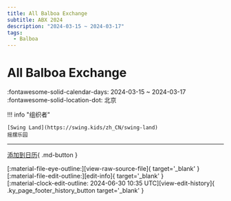 ```yaml
---
title: All Balboa Exchange
subtitle: ABX 2024
description: "2024-03-15 ~ 2024-03-17"
tags:
  - Balboa
---
```


# All Balboa Exchange 

:fontawesome-solid-calendar-days: 2024-03-15 ~ 2024-03-17  
:fontawesome-solid-location-dot: 北京  

!!! info "组织者"

    [Swing Land](https://swing.kids/zh_CN/swing-land)  
    摇摆乐园  

---

[添加到日历](https://swing.news/ics/2024/zh_CN/all-balboa-exchange-2024){ .md-button }

<div class="ky_page_footer" markdown>
<div class="ky_page_footer_trailing" markdown="span">
[:material-file-eye-outline:][view-raw-source-file]{ target='_blank' }
[:material-file-edit-outline:][edit-info]{ target='_blank' }
</div>
<div class="ky_page_footer_leading" markdown="span">
[:material-clock-edit-outline: 2024-06-30 10:35 UTC][view-edit-history]{ .ky_page_footer_history_button target='_blank' }
</div>
</div>

[view-raw-source-file]: https://github.com/swingdance/events/blob/main/2024/zh_CN/all-balboa-exchange-2024.json "查看原始源文件"
[edit-info]: https://github.com/swingdance/events/issues/new?assignees=&labels=update+event&projects=&template=03-update_entity.yml&title=%5B2024%2Fzh_CN%5D%20Update%20Event%3A%20All%20Balboa%20Exchange&region=zh_CN&year=2024&id=all-balboa-exchange-2024&name=All%20Balboa%20Exchange&org_id=swing-land "编辑信息"

[view-edit-history]: https://github.com/swingdance/events/commits/main/2024/zh_CN/all-balboa-exchange-2024.json "查看编辑历史"
